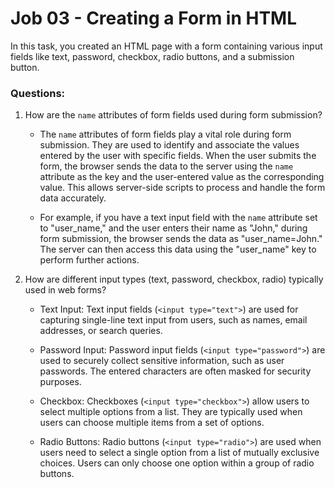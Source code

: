 # Job 03 - Creating a Form in HTML

In this task, you created an HTML page with a form containing various input fields like text, password, checkbox, radio buttons, and a submission button.

### Questions:

1. How are the `name` attributes of form fields used during form submission?

   - The `name` attributes of form fields play a vital role during form submission. They are used to identify and associate the values entered by the user with specific fields. When the user submits the form, the browser sends the data to the server using the `name` attribute as the key and the user-entered value as the corresponding value. This allows server-side scripts to process and handle the form data accurately.

   - For example, if you have a text input field with the `name` attribute set to "user_name," and the user enters their name as "John," during form submission, the browser sends the data as "user_name=John." The server can then access this data using the "user_name" key to perform further actions.

2. How are different input types (text, password, checkbox, radio) typically used in web forms?

   - Text Input: Text input fields (`<input type="text">`) are used for capturing single-line text input from users, such as names, email addresses, or search queries.

   - Password Input: Password input fields (`<input type="password">`) are used to securely collect sensitive information, such as user passwords. The entered characters are often masked for security purposes.

   - Checkbox: Checkboxes (`<input type="checkbox">`) allow users to select multiple options from a list. They are typically used when users can choose multiple items from a set of options.

   - Radio Buttons: Radio buttons (`<input type="radio">`) are used when users need to select a single option from a list of mutually exclusive choices. Users can only choose one option within a group of radio buttons.
